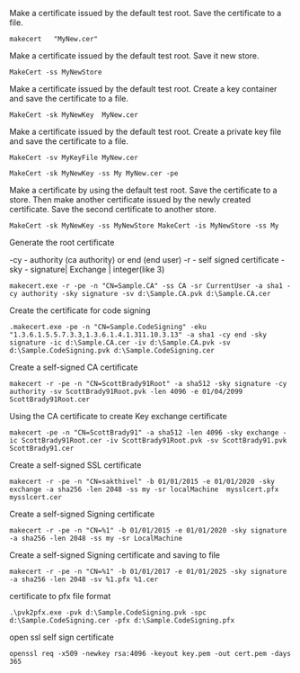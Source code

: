 Make a certificate issued by the default test root. Save the certificate to a file.

`makecert   "MyNew.cer"`

Make a certificate issued by the default test root. Save it new store.

`MakeCert -ss MyNewStore`


Make a certificate issued by the default test root. Create a key container and save the certificate to  a file.

`MakeCert -sk MyNewKey  MyNew.cer`

Make a certificate issued by the default test root. Create a private key file and save the certificate to  a file.

`MakeCert -sv MyKeyFile MyNew.cer`

`MakeCert -sk MyNewKey -ss My MyNew.cer -pe`

Make a certificate by using the default test root. Save the certificate to a store. Then make another certificate issued by the newly created certificate. Save the second certificate to another store.

`MakeCert -sk MyNewKey -ss MyNewStore MakeCert -is MyNewStore -ss My`

 Generate the root certificate

 -cy - authority (ca authority) or end (end user) 
 -r  - self signed certificate 
 -sky - signature| Exchange | integer(like 3) 

`makecert.exe -r -pe -n "CN=Sample.CA" -ss CA -sr CurrentUser -a sha1 -cy authority -sky signature -sv d:\Sample.CA.pvk d:\Sample.CA.cer`

 Create the certificate for code signing

`.makecert.exe -pe -n "CN=Sample.CodeSigning" -eku "1.3.6.1.5.5.7.3.3,1.3.6.1.4.1.311.10.3.13" -a sha1 -cy end -sky signature -ic d:\Sample.CA.cer -iv d:\Sample.CA.pvk -sv d:\Sample.CodeSigning.pvk d:\Sample.CodeSigning.cer`


Create a self-signed CA certificate

`makecert -r -pe -n "CN=ScottBrady91Root" -a sha512 -sky signature -cy authority -sv ScottBrady91Root.pvk -len 4096 -e 01/04/2099 ScottBrady91Root.cer`


Using the CA certificate to create Key exchange certificate

`makecert -pe -n "CN=ScottBrady91" -a sha512 -len 4096 -sky exchange -ic ScottBrady91Root.cer -iv ScottBrady91Root.pvk -sv ScottBrady91.pvk ScottBrady91.cer`

Create a self-signed SSL certificate

`makecert -r -pe -n "CN=sakthivel" -b 01/01/2015 -e 01/01/2020 -sky exchange -a sha256 -len 2048 -ss my -sr localMachine  mysslcert.pfx mysslcert.cer`

Create a self-signed Signing certificate

`makecert -r -pe -n "CN=%1" -b 01/01/2015 -e 01/01/2020 -sky signature -a sha256 -len 2048 -ss my -sr LocalMachine`

Create a self-signed Signing certificate and saving to file

`makecert -r -pe -n "CN=%1" -b 01/01/2017 -e 01/01/2025 -sky signature -a sha256 -len 2048 -sv %1.pfx %1.cer`


certificate to pfx file format

`.\pvk2pfx.exe -pvk d:\Sample.CodeSigning.pvk -spc d:\Sample.CodeSigning.cer -pfx d:\Sample.CodeSigning.pfx`

open ssl self sign certificate

`openssl req -x509 -newkey rsa:4096 -keyout key.pem -out cert.pem -days 365`




